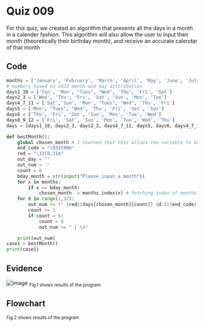 # Quiz 009
For this quiz, we created an algorithm that presents all the days in a month in a calender fashion. This algorithm will also allow the user to input their month (theoretically their birthday month), and receive an accurate calendar of that month

## Code

```py
months = ['January', 'February', 'March', 'April', 'May', 'June', 'July', 'August', 'September', 'October', 'November', 'December']
# numbers based on 2023 month and day distribution
days1_10 = ['Sun', 'Mon', "Tues", "Wed", 'Thu', 'Fri', 'Sat']
days2_3 = ['Wed', 'Thu', 'Fri', 'Sat', 'Sun', 'Mon', 'Tue']
days4_7_11 = ['Sat','Sun', 'Mon', "Tues", "Wed", 'Thu', 'Fri']
days5 = ['Mon', "Tues", "Wed", 'Thu', 'Fri', 'Sat', 'Sun']
days6 = ['Thu', 'Fri', 'Sat', 'Sun', 'Mon', 'Tue', 'Wed']
days8_9_12 = ['Fri', 'Sat', 'Sun', 'Mon', 'Tue', 'Wed', 'Thu']
days = [days1_10, days2_3, days2_3, days4_7_11, days5, days6, days4_7_11, days8_9_12, days8_9_12, days1_10, days4_7_11, days8_9_12]

def bestMonth():
    global chosen_month # I learned that this allows the variable to be used in all for loops
    end_code = "\033[00m"
    red = "\33[0;31m"
    out_day = ""
    out_num = ''
    count = 0
    bday_month = str(input("Please input a month"))
    for x in months:
        if x == bday_month:
            chosen_month  = months.index(x) # fetching index of months to fetch index of days and connect to which list to use
    for d in range(1,32):
        out_num += f" {red}{days[chosen_month][count]} {d:2}{end_code} ".center(0)
        count += 1
        if count > 6:
            count = 0
            out_num += " | \n"

    print(out_num)
case1 = bestMonth()
print(case1)
```

## Evidence
![image](https://github.com/Amine-Itani/Unit-1/assets/123438294/c2b04c5c-e5fc-4ba6-b732-9a25cdda3f47)
<sub>Fig.1 shows results of the program

## Flowchart

<sub>Fig.2 shows results of the program
